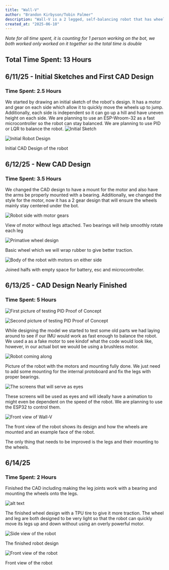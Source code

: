 ```yaml
---
title: "Wall-V"
author: "Brandon Kirbyson/Tobin Palmer"
description: "Wall-V is a 2 legged, self-balancing robot that has wheels and can jump."
created_at: "2025-06-10"
---
```


*Note for all time spent, it is counting for 1 person working on the bot, we both worked only worked on it together so the total time is double*

## Total Time Spent: 13 Hours

## 6/11/25 - Initial Sketches and First CAD Design

### Time Spent: 2.5 Hours

We started by drawing an initial sketch of the robot's design. It has a motor and gear on each side which allow it to quickly move the wheels up to jump. Additionally, each side is independent so it can go up a hill and have uneven height on each side. We are planning to use an ESP-Wroom-32 as a fast microcontroller so the robot can stay balanced. We are planning to use PID or LQR to balance the robot.
![Initial Sketch](./imgs/0.png)

![Initial Robot Design](./imgs/1.png)

Initial CAD Design of the robot

## 6/12/25 - New CAD Design

### Time Spent: 3.5 Hours

We changed the CAD design to have a mount for the motor and also have the arms be properly mounted with a bearing. Additionally, we changed the style for the motor, now it has a 2 gear design that will ensure the wheels mainly stay centered under the bot.

![Robot side with motor gears](./imgs/2.png)

View of motor without legs attached. Two bearings will help smoothly rotate each leg

![Primative wheel design](./imgs/3.png)

Basic wheel which we will wrap rubber to give better traction.

![Body of the robot with motors on either side](./imgs/4.png)

Joined halfs with empty space for battery, esc and microcontroller.

## 6/13/25 - CAD Design Nearly Finished

### Time Spent: 5 Hours

![First picture of testing PID Proof of Concept](./imgs/5.png)

![Second picture of testing PID Proof of Concept](./imgs/6.png)

While designing the model we started to test some old parts we had laying around to see if our IMU would work as fast enough to balance the robot. We used a as a fake motor to see kindof what the code would look like, however, in our actual bot we would be using a brushless motor.

![Robot coming along](./imgs/7.png)

Picture of the robot with the motors and mounting fully done. We just need to add some mounting for the internal protoboard and fix the legs with proper bearings.

![The screens that will serve as eyes](./imgs/8.png)

These screens will be used as eyes and will ideally have a animation to might even be dependent on the speed of the robot. We are planning to use the ESP32 to control them.

![Front view of Wall-V](./imgs/9.png)

The front view of the robot shows its design and how the wheels are mounted and an example face of the robot.

The only thing that needs to be improved is the legs and their mounting to the wheels.

## 6/14/25

### Time Spent: 2 Hours

Finished the CAD including making the leg joints work with a bearing and mounting the wheels onto the legs.

![alt text](./imgs/10.png)

The finished wheel design with a TPU tire to give it more traction. The wheel and leg are both designed to be very light so that the robot can quickly move its legs up and down without using an overly powerful motor.

![Side view of the robot](./imgs/11.png)

The finished robot design

![Front view of the robot](./imgs/12.png)

Front view of the robot
